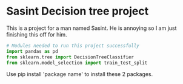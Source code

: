 # Sasint Decision tree project
This is a project for a man named Sasint.
He is annoying so I am just finishing this off for him.
```python
# Modules needed to run this project successfully
import pandas as pd
from sklearn.tree import DecisionTreeClassifier
from sklearn.model_selection import train_test_split
```
Use pip install 'package name' to install these 2 packages.
